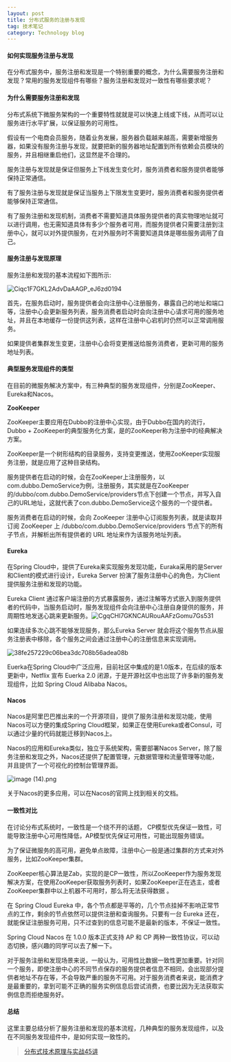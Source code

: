 ```yaml
---
layout: post
title: 分布式服务的注册与发现
tag: 技术笔记
category: Technology blog
---
```

#### 如何实现服务注册与发现

在分布式服务中，服务注册和发现是一个特别重要的概念，为什么需要服务注册和发现？常用的服务发现组件有哪些？服务注册和发现对一致性有哪些要求呢？

#### 为什么需要服务注册和发现

分布式系统下微服务架构的一个重要特性就就是可以快速上线或下线，从而可以让服务进行水平扩展，以保证服务的可用性。

假设有一个电商会员服务，随着业务发展，服务器负载越来越高，需要新增服务器，如果没有服务注册与发现，就要把新的服务器地址配置到所有依赖会员模块的服务，并且相继重启他们，这显然是不合理的。

服务注册与发现就是保证但服务上下线发生变化时，服务消费者和服务提供者能够保持正常通信。

有了服务注册与发现就是保证当服务上下限发生变更时，服务消费者和服务提供者能够保持正常通信。

有了服务注册和发现机制，消费者不需要知道具体服务提供者的真实物理地址就可以进行调用，也无需知道具体有多少个服务者可用，而服务提供者只需要注册到注册中心，就可以对外提供服务，在对外服务时不需要知道具体是哪些服务调用了自己。

#### 服务注册与发现原理

服务注册和发现的基本流程如下图所示:

![Ciqc1F7GKL2AdvDaAAGP_eJ6zd0194](D:\personalblog\jekyll-theme-next\image\2020-05-28\Ciqc1F7GKL2AdvDaAAGP_eJ6zd0194.png)

首先，在服务启动时，服务提供者会向注册中心注册服务，暴露自己的地址和端口等，注册中心会更新服务列表，服务消费者启动时会向注册中心请求可用的服务地址，并且在本地缓存一份提供这列表，这样在注册中心宕机时仍然可以正常调用服务。

如果提供者集群发生变更，注册中心会将变更推送给服务消费者，更新可用的服务地址列表。

#### 典型服务发现组件的类型

在目前的微服务解决方案中，有三种典型的服务发现组件，分别是ZooKeeper、Eureka和Nacos。

**ZooKeeper**

ZooKeeper主要应用在Dubbo的注册中心实现，由于Dubbo在国内的流行，Dubbo + ZooKeeper的典型服务化方案，是的ZooKeeper称为注册中的经典解决方案。

ZooKeeper是一个树形结构的目录服务，支持变更推送，使用ZooKeeper实现服务注册，就是应用了这种目录结构。

服务提供者在启动的时候，会在ZooKeeper上注册服务，以com.dubbo.DemoService为例，注册服务，其实就是在ZooKeeper的/dubbo/com.dubbo.DemoService/providers节点下创建一个节点，并写入自己的URL地址，这就代表了con.dubbo.DemoService这个服务的一个提供者。

服务消费者在启动的时候，会向 ZooKeeper 注册中心订阅服务列表，就是读取并订阅 ZooKeeper 上 /dubbo/com.dubbo.DemoService/providers 节点下的所有子节点，并解析出所有提供者的 URL 地址来作为该服务地址列表。

#### Eureka

 在Spring Cloud中，提供了Eureka来实现服务发现功能，Euraka采用的是Server和Client的模式进行设计，Eureka Server 扮演了服务注册中心的角色，为Client提供服务注册和发现的功能。

Eureka Client 通过客户端注册的方式暴露服务，通过注解等方式嵌入到服务提供者的代码中，当服务启动时，服务发现组件会向注册中心注册自身提供的服务，并周期性地发送心跳来更新服务。![CgqCHl7GKNCAURouAAFzGomu7Gs531](D:\personalblog\jekyll-theme-next\image\2020-05-28\CgqCHl7GKNCAURouAAFzGomu7Gs531.png)

如果连续多次心跳不能够发现服务，那么Eureka Server 就会将这个服务节点从服务注册表中移除，各个服务之间会通过注册中心的注册信息来实现调用。

![38fe257229c06bea3dc708b56adea08b](D:\personalblog\jekyll-theme-next\image\2020-05-28\38fe257229c06bea3dc708b56adea08b.png)

Euerka在Spring Cloud中广泛应用，目前社区中集成的是1.0版本，在后续的版本更新中，Netflix 宣布 Euerka 2.0 闭源，于是开源社区中也出现了许多新的服务发现组件，比如 Spring Cloud Alibaba Nacos。

#### Nacos

Nacos是阿里巴巴推出来的一个开源项目，提供了服务注册和发现功能，使用Nacos可以方便的集成Spring Cloud框架，如果正在使用Eureka或者Consul，可以通过少量的代码就能迁移到Nacos上。

Nacos的应用和Eureka类似，独立于系统架构，需要部署Nacos Server，除了服务注册和发现之外，Nacos还提供了配置管理，元数据管理和流量管理等功能，并且提供了一个可视化的控制台管理界面。

![image (14).png](https://s0.lgstatic.com/i/image/M00/0E/A7/Ciqc1F7GKNyASZrcAAY4CF3B8qE355.png)

关于Nacos的更多应用，可以在Nacos的官网上找到相关的文档。

#### 一致性对比

在讨论分布式系统时，一致性是一个绕不开的话题， CP模型优先保证一致性，可能导致注册中心可用性降低，AP模型优先保证可用性，可能出现服务错误。

为了保证微服务的高可用，避免单点故障，注册中心一般是通过集群的方式来对外服务，比如ZooKeeper集群。

ZooKeeper核心算法是Zab，实现的是CP一致性，所以ZooKeeper作为服务发现解决方案，在使用ZooKeeper获取服务列表时，如果ZooKeeper正在选主，或者ZooKeeper集群中以上机器不可用时，那么将无法获得数据 。

在 Spring Cloud Eureka 中，各个节点都是平等的，几个节点挂掉不影响正常节点的工作，剩余的节点依然可以提供注册和查询服务。只要有一台 Eureka 还在，就能保证注册服务可用，只不过查到的信息可能不是最新的版本，不保证一致性。

Spring Cloud Nacos 在 1.0.0 版本正式支持 AP 和 CP 两种一致性协议，可以动态切换，感兴趣的同学可以去了解一下。

对于服务注册和发现场景来说，一般认为，可用性比数据一致性更加重要。针对同一个服务，即使注册中心的不同节点保存的服务提供者信息不相同，会出现部分提供者地址不存在等，不会导致严重的服务不可用。对于服务消费者来说，能消费才是最重要的，拿到可能不正确的服务实例信息后尝试消费，也要比因为无法获取实例信息而拒绝服务好。

#### 总结

这里主要总结分析了服务注册和发现的基本流程，几种典型的服务发现组件，以及在不同服务发现组件中，是如何实现一致性的。

> [分布式技术原理与实战45讲](https://kaiwu.lagou.com/course/courseInfo.htm?courseId=69#/detail/pc?id=1913)